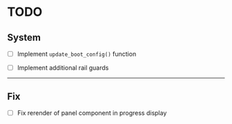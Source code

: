 # TODO

## System

- [ ] Implement `update_boot_config()` function
- [ ] Implement additional rail guards


---
## Fix

- [ ] Fix rerender of panel component in progress display